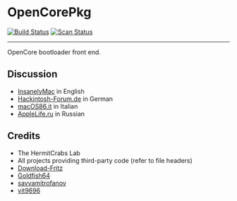 OpenCorePkg
===========

[![Build Status](https://travis-ci.org/acidanthera/OpenCorePkg.svg?branch=master)](https://travis-ci.org/acidanthera/OpenCorePkg) [![Scan Status](https://scan.coverity.com/projects/18169/badge.svg?flat=1)](https://scan.coverity.com/projects/18169)

-----

OpenCore bootloader front end.

## Discussion

- [InsanelyMac](https://www.insanelymac.com/forum/topic/338516-opencorepkg) in English
- [Hackintosh-Forum.de](https://www.hackintosh-forum.de/forum/thread/42353-opencore-bootloader) in German
- [macOS86.it](https://www.macos86.it/viewtopic.php?p=32103) in Italian
- [AppleLife.ru](https://applelife.ru/threads/razrabotka-opencore.2943955) in Russian

## Credits

- The HermitCrabs Lab
- All projects providing third-party code (refer to file headers)
- [Download-Fritz](https://github.com/Download-Fritz)
- [Goldfish64](https://github.com/Goldfish64)
- [savvamitrofanov](https://github.com/savvamitrofanov)
- [vit9696](https://github.com/vit9696)
